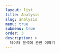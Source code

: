 ```yaml
---
layout: list
title: Analysis
slug: analysis
menu: true
submenu: true
order: 3
description: >
  데이터 분석에 관한 이야기  
---
```

